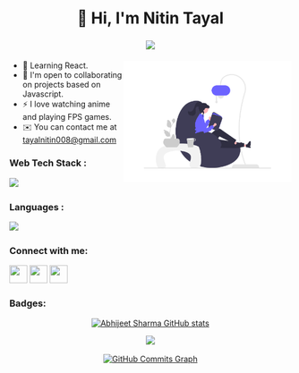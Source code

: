<h1 align="center">👋 Hi, I'm  Nitin Tayal </a> </h1>
<h3 align="center"> <img src="https://readme-typing-svg.herokuapp.com?color=0357F7&lines=Skills:+HTML+CSS+JavaScript%3A)" /></h3>

<img align="right" src="undraw_Reading_time_re_phf7.png" width="300" alt="laptop-image"/>

* 🌱 Learning React.
* 🤝 I'm open to collaborating on projects based on Javascript.
* ⚡ I love watching anime and playing FPS games.
* ✉️ You can contact me at [tayalnitin008@gmail.com](mailto:tayalnitin008@gmail.com)



<h3 align="left">Web Tech Stack :</h3>
 <img src="https://skillicons.dev/icons?i=html,css,tailwind,bootstrap,react"/>

<h3 align="left">Languages :</h3>
<div align="left">
  <img src="https://skillicons.dev/icons?i=c,cpp,js"/>
</div>

<h3 align="left">Connect with me:</h3>
<p align="left"> 
<a href="https://github.com/Abhijeet03s" target="_blank" rel="noreferrer"><img src="https://raw.githubusercontent.com/danielcranney/readme-generator/main/public/icons/socials/github.svg" width="32" height="32" /></a>
<a href="https://www.linkedin.com/in/abhijeet-sharma03/" target="_blank" rel="noreferrer"><img src="https://raw.githubusercontent.com/danielcranney/readme-generator/main/public/icons/socials/linkedin.svg" width="32" height="32" /></a>
<a href="https://twitter.com/abhijeet_s04" target="_blank" rel="noreferrer"><img src="https://raw.githubusercontent.com/danielcranney/readme-generator/main/public/icons/socials/twitter.svg" width="32" height="32" /></a>
</p>

### Badges:

<div align="center">
<a href="https://github.com/nitintayal008"><img src="https://github-readme-stats.vercel.app/api?username=Abhijeet03s&show_icons=true&hide=&count_private=true&title_color=0891b2&text_color=ffffff&icon_color=0891b2&bg_color=171717&hide_border=true&show_icons=true" alt="Abhijeet Sharma GitHub stats" /></a>

<a href="https://github.com/nitintayal008"><img src="https://github-readme-streak-stats.herokuapp.com/?user=Abhijeet03s&stroke=ffffff&background=171717&ring=0891b2&fire=0891b2&currStreakNum=ffffff&currStreakLabel=0891b2&sideNums=ffffff&sideLabels=ffffff&dates=ffffff&hide_border=true" /></a>
</div>

<div align="center">
<a href="https://github.com/nitintayal008"><img src="https://activity-graph.herokuapp.com/graph?username=Abhijeet03s&bg_color=171717&color=ffffff&line=0891b2&point=ffffff&area_color=171717&area=true&hide_border=true&custom_title=GitHub%20Commits%20Graph" alt="GitHub Commits Graph" /></a>
</div>

<div align="center">
</div>
